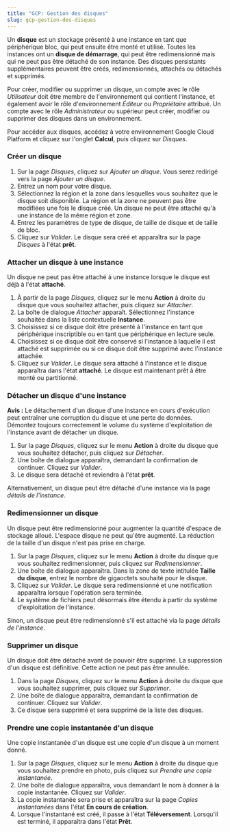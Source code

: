 ```yaml
---
title: "GCP: Gestion des disques"
slug: gcp-gestion-des-disques
---
```



Un **disque** est un stockage présenté à une instance en tant que périphérique bloc, qui peut ensuite être monté et utilisé. Toutes les instances ont un **disque de démarrage**, qui peut être redimensionné mais qui ne peut pas être détaché de son instance. Des disques persistants supplémentaires peuvent être créés, redimensionnés, attachés ou détachés et supprimés.

Pour créer, modifier ou supprimer un disque, un compte avec le rôle *Utilisateur* doit être membre de l'environnement qui contient l'instance, et également avoir le rôle d'environnement *Éditeur* ou *Propriétaire* attribué. Un compte avec le rôle *Administrateur* ou supérieur peut créer, modifier ou supprimer des disques dans un environnement.

Pour accéder aux disques, accédez à votre environnement Google Cloud Platform et cliquez sur l'onglet **Calcul**, puis cliquez sur *Disques*.

### Créer un disque

1. Sur la page *Disques*, cliquez sur *Ajouter un disque*. Vous serez redirigé vers la page *Ajouter un disque*.
1. Entrez un nom pour votre disque.
1. Sélectionnez la région et la zone dans lesquelles vous souhaitez que le disque soit disponible. La région et la zone ne peuvent pas être modifiées une fois le disque créé. Un disque ne peut être attaché qu'à une instance de la même région et zone.
1. Entrez les paramètres de type de disque, de taille de disque et de taille de bloc.
1. Cliquez sur *Valider*. Le disque sera créé et apparaîtra sur la page *Disques* à l'état **prêt**.

### Attacher un disque à une instance

Un disque ne peut pas être attaché à une instance lorsque le disque est déjà à l'état **attaché**.

1. À partir de la page *Disques*, cliquez sur le menu **Action** à droite du disque que vous souhaitez attacher, puis cliquez sur *Attacher*.
1. La boîte de dialogue *Attacher* apparaît. Sélectionnez l'instance souhaitée dans la liste contextuelle **Instance**.
1. Choisissez si ce disque doit être présenté à l'instance en tant que périphérique inscriptible ou en tant que périphérique en lecture seule.
1. Choisissez si ce disque doit être conservé si l'instance à laquelle il est attaché est supprimée ou si ce disque doit être supprimé avec l'instance attachée.
1. Cliquez sur *Valider*. Le disque sera attaché à l'instance et le disque apparaîtra dans l'état **attaché**. Le disque est maintenant prêt à être monté ou partitionné.

### Détacher un disque d'une instance

**Avis :** Le détachement d'un disque d'une instance en cours d'exécution peut entraîner une corruption du disque et une perte de données. Démontez toujours correctement le volume du système d'exploitation de l'instance avant de détacher un disque.

1. Sur la page *Disques*, cliquez sur le menu **Action** à droite du disque que vous souhaitez détacher, puis cliquez sur *Détacher*.
1. Une boîte de dialogue apparaîtra, demandant la confirmation de continuer. Cliquez sur *Valider*.
1. Le disque sera détaché et reviendra à l'état **prêt**.

Alternativement, un disque peut être détaché d'une instance via la page *détails de l'instance*.

### Redimensionner un disque

Un disque peut être redimensionné pour augmenter la quantité d'espace de stockage alloué. L'espace disque ne peut qu'être augmenté. La réduction de la taille d'un disque n'est pas prise en charge.

1. Sur la page *Disques*, cliquez sur le menu **Action** à droite du disque que vous souhaitez redimensionner, puis cliquez sur *Redimensionner*.
1. Une boîte de dialogue apparaîtra. Dans la zone de texte intitulée **Taille du disque**, entrez le nombre de gigaoctets souhaité pour le disque.
1. Cliquez sur *Valider*. Le disque sera redimensionné et une notification apparaîtra lorsque l'opération sera terminée.
1. Le système de fichiers peut désormais être étendu à partir du système d'exploitation de l'instance.

Sinon, un disque peut être redimensionné s'il est attaché via la page *détails de l'instance*.

### Supprimer un disque

Un disque doit être détaché avant de pouvoir être supprimé. La suppression d'un disque est définitive. Cette action ne peut pas être annulée.

1. Dans la page *Disques*, cliquez sur le menu **Action** à droite du disque que vous souhaitez supprimer, puis cliquez sur *Supprimer*.
1. Une boîte de dialogue apparaîtra, demandant la confirmation de continuer. Cliquez sur *Valider*.
1. Ce disque sera supprimé et sera supprimé de la liste des disques.

### Prendre une copie instantanée d'un disque

Une copie instantanée d'un disque est une copie d'un disque à un moment donné.

1. Sur la page *Disques*, cliquez sur le menu **Action** à droite du disque que vous souhaitez prendre en photo, puis cliquez sur *Prendre une copie instantanée*.
1. Une boîte de dialogue apparaîtra, vous demandant le nom à donner à la copie instantanée. Cliquez sur *Valider*.
1. La copie instantanée sera prise et apparaîtra sur la page *Copies instantanées* dans l'état **En cours de création**.
1. Lorsque l'instantané est créé, il passe à l'état **Téléversement**. Lorsqu'il est terminé, il apparaîtra dans l'état **Prêt**.
